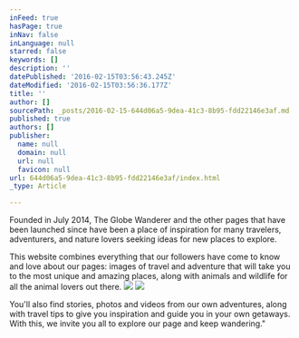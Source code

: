 ```yaml
---
inFeed: true
hasPage: true
inNav: false
inLanguage: null
starred: false
keywords: []
description: ''
datePublished: '2016-02-15T03:56:43.245Z'
dateModified: '2016-02-15T03:56:36.177Z'
title: ''
author: []
sourcePath: _posts/2016-02-15-644d06a5-9dea-41c3-8b95-fdd22146e3af.md
published: true
authors: []
publisher:
  name: null
  domain: null
  url: null
  favicon: null
url: 644d06a5-9dea-41c3-8b95-fdd22146e3af/index.html
_type: Article

---
```

Founded in July 2014, The Globe Wanderer and the other pages that have been launched since have been a place of inspiration for many travelers, adventurers, and nature lovers seeking ideas for new places to explore. 

This website combines everything that our followers have come to know and love about our pages: images of travel and adventure that will take you to the most unique and amazing places, along with animals and wildlife for all the animal lovers out there. ![](https://the-grid-user-content.s3-us-west-2.amazonaws.com/f62bec0b-e419-476d-8c03-25b04c98ea8f.jpg)
![](https://the-grid-user-content.s3-us-west-2.amazonaws.com/50e613bb-128d-4f25-9b7f-ce5c402eca61.jpg)

You'll also find stories, photos and videos from our own adventures, along with travel tips to give you inspiration and guide you in your own getaways. With this, we invite you all to explore our page and keep wandering."